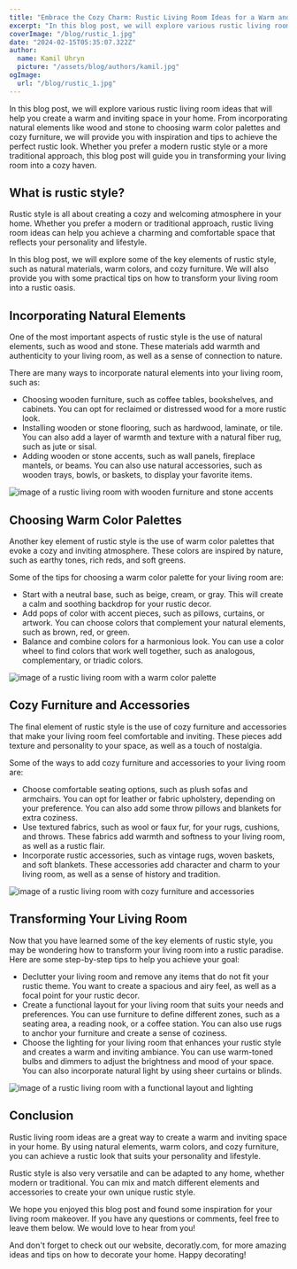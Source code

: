 ```yaml
---
title: "Embrace the Cozy Charm: Rustic Living Room Ideas for a Warm and Inviting Space"
excerpt: "In this blog post, we will explore various rustic living room ideas that will help you create a warm and inviting space in your home. From incorporating natural elements like wood and stone to choosing warm color palettes and cozy furniture, we will provide you with inspiration and tips to achieve the perfect rustic look. Whether you prefer a modern rustic style or a more traditional approach, this blog post will guide you in transforming your living room into a cozy haven."
coverImage: "/blog/rustic_1.jpg"
date: "2024-02-15T05:35:07.322Z"
author:
  name: Kamil Uhryn
  picture: "/assets/blog/authors/kamil.jpg"
ogImage:
  url: "/blog/rustic_1.jpg"
---
```


In this blog post, we will explore various rustic living room ideas that will help you create a warm and inviting space in your home. From incorporating natural elements like wood and stone to choosing warm color palettes and cozy furniture, we will provide you with inspiration and tips to achieve the perfect rustic look. Whether you prefer a modern rustic style or a more traditional approach, this blog post will guide you in transforming your living room into a cozy haven.

## What is rustic style?

Rustic style is all about creating a cozy and welcoming atmosphere in your home. Whether you prefer a modern or traditional approach, rustic living room ideas can help you achieve a charming and comfortable space that reflects your personality and lifestyle.

In this blog post, we will explore some of the key elements of rustic style, such as natural materials, warm colors, and cozy furniture. We will also provide you with some practical tips on how to transform your living room into a rustic oasis.

## Incorporating Natural Elements

One of the most important aspects of rustic style is the use of natural elements, such as wood and stone. These materials add warmth and authenticity to your living room, as well as a sense of connection to nature.

There are many ways to incorporate natural elements into your living room, such as:

- Choosing wooden furniture, such as coffee tables, bookshelves, and cabinets. You can opt for reclaimed or distressed wood for a more rustic look.
- Installing wooden or stone flooring, such as hardwood, laminate, or tile. You can also add a layer of warmth and texture with a natural fiber rug, such as jute or sisal.
- Adding wooden or stone accents, such as wall panels, fireplace mantels, or beams. You can also use natural accessories, such as wooden trays, bowls, or baskets, to display your favorite items.

![image of a rustic living room with wooden furniture and stone accents](/blog/rustic_1.jpg)

## Choosing Warm Color Palettes

Another key element of rustic style is the use of warm color palettes that evoke a cozy and inviting atmosphere. These colors are inspired by nature, such as earthy tones, rich reds, and soft greens.

Some of the tips for choosing a warm color palette for your living room are:

- Start with a neutral base, such as beige, cream, or gray. This will create a calm and soothing backdrop for your rustic decor.
- Add pops of color with accent pieces, such as pillows, curtains, or artwork. You can choose colors that complement your natural elements, such as brown, red, or green.
- Balance and combine colors for a harmonious look. You can use a color wheel to find colors that work well together, such as analogous, complementary, or triadic colors.

![image of a rustic living room with a warm color palette](/blog/rustic_2.jpg)

## Cozy Furniture and Accessories

The final element of rustic style is the use of cozy furniture and accessories that make your living room feel comfortable and inviting. These pieces add texture and personality to your space, as well as a touch of nostalgia.

Some of the ways to add cozy furniture and accessories to your living room are:

- Choose comfortable seating options, such as plush sofas and armchairs. You can opt for leather or fabric upholstery, depending on your preference. You can also add some throw pillows and blankets for extra coziness.
- Use textured fabrics, such as wool or faux fur, for your rugs, cushions, and throws. These fabrics add warmth and softness to your living room, as well as a rustic flair.
- Incorporate rustic accessories, such as vintage rugs, woven baskets, and soft blankets. These accessories add character and charm to your living room, as well as a sense of history and tradition.

![image of a rustic living room with cozy furniture and accessories](/blog/rustic_3.jpg)

## Transforming Your Living Room

Now that you have learned some of the key elements of rustic style, you may be wondering how to transform your living room into a rustic paradise. Here are some step-by-step tips to help you achieve your goal:

- Declutter your living room and remove any items that do not fit your rustic theme. You want to create a spacious and airy feel, as well as a focal point for your rustic decor.
- Create a functional layout for your living room that suits your needs and preferences. You can use furniture to define different zones, such as a seating area, a reading nook, or a coffee station. You can also use rugs to anchor your furniture and create a sense of coziness.
- Choose the lighting for your living room that enhances your rustic style and creates a warm and inviting ambiance. You can use warm-toned bulbs and dimmers to adjust the brightness and mood of your space. You can also incorporate natural light by using sheer curtains or blinds.

![image of a rustic living room with a functional layout and lighting](/blog/rustic_4.jpg)

## Conclusion

Rustic living room ideas are a great way to create a warm and inviting space in your home. By using natural elements, warm colors, and cozy furniture, you can achieve a rustic look that suits your personality and lifestyle.

Rustic style is also very versatile and can be adapted to any home, whether modern or traditional. You can mix and match different elements and accessories to create your own unique rustic style.

We hope you enjoyed this blog post and found some inspiration for your living room makeover. If you have any questions or comments, feel free to leave them below. We would love to hear from you!

And don't forget to check out our website, decoratly.com, for more amazing ideas and tips on how to decorate your home. Happy decorating!